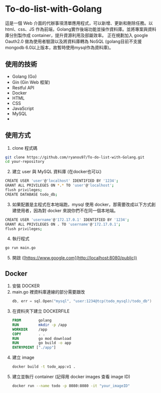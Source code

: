 # To-do-list-with-Golang
這是一個 Web 介面的代辦事項清單應用程式，可以新增、更新和刪除任務。以 html、css、JS 作為前端，Golang實作後端功能並操作資料庫。並將專案與資料庫分別製作成 container，提升資源利用及部屬效率。
正在規劃加入 google Oauth2.0 做為使用者驗證以及將資料庫轉為 NoSQL (golang目前不支援mongodb 6.0以上版本，故暫時使用mysql作為資料庫)。


## 使用的技術
- Golang (Go)
- Gin (Gin Web 框架)
- Restful API
- Docker
- HTML
- CSS
- JavaScript
- MySQL
- 

## 使用方式
1. clone 程式碼
```bash
git clone https://github.com/ryanou97/To-do-list-with-Golang.git
cd your-repository
```

2. 建立 user 與 MySQL 資料庫 (在docker也可以)
```bash
CREATE USER 'user'@'localhost' IDENTIFIED BY '1234';
GRANT ALL PRIVILEGES ON *.* TO 'user'@'localhost';
flush privileges;
CREATE DATABASE todo_db; 
````

3. 如果配置是主程式在本地端跑，mysql 使用 docker，那需要改成以下方式創建使用者，因為對 docker 來說你們不在同一個本地端。
```bash
CREATE USER 'username'@'172.17.0.1' IDENTIFIED BY '1234';
GRANT ALL PRIVILEGES ON . TO 'username'@'172.17.0.1';
flush privileges;
````

4. 執行程式
```bash
go run main.go
```

5. 開啟 ([https://www.google.com](http://localhost:8080/public))

## Docker
1. 安裝 DOCKER
2. main.go 裡資料庫連線的部分需要跟改
   ```Go
   db, err = sql.Open("mysql", "user:1234@tcp(todo_mysql)/todo_db")
   ```
4. 在資料夾下建立 DOCKERFILE
   ```DOCKERFILE
   FROM        golang
   RUN         mkdir -p /app
   WORKDIR     /app
   COPY        . .
   RUN         go mod download
   RUN         go build -o app
   ENTRYPOINT ["./app"]
   ```
5. 建立 image
   ```bash
   docker build -t todo_app:v1 .
   ```
6. 建立並執行 container (記得用 docker images 查看 image ID)
   ```bash
   docker run --name todo -p 8080:8080 -it "your_imageID"
   ```

